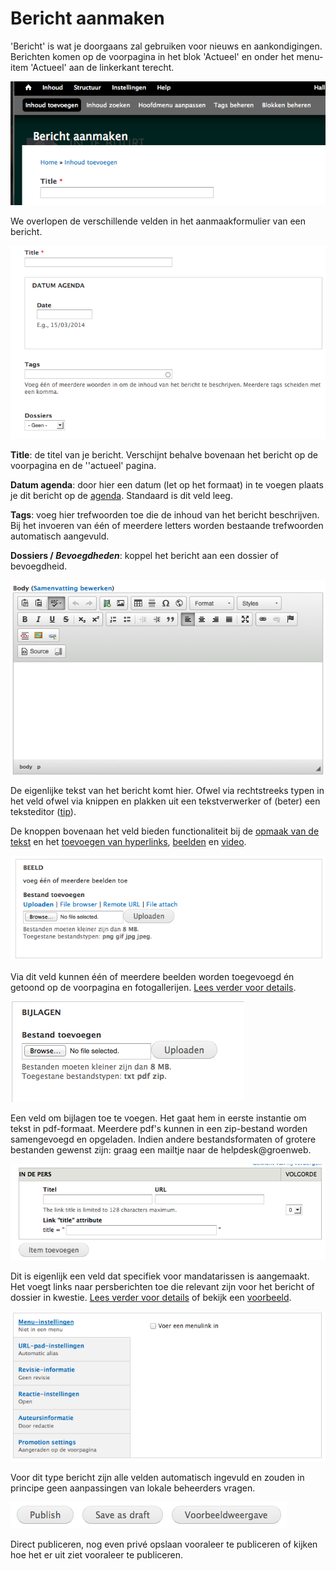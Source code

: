 # Bericht aanmaken

'Bericht' is wat je doorgaans zal gebruiken voor nieuws en aankondigingen. Berichten komen op de voorpagina in het blok 'Actueel' en onder het menu-item 'Actueel' aan de linkerkant terecht.

![](../beelden/bericht_aanmaken.png)

We overlopen de verschillende velden in  het aanmaakformulier van een bericht.

![](../beelden/bericht_aanmaken_1.png)

**Title**: de titel van je bericht. Verschijnt behalve bovenaan het bericht op de voorpagina en de ''actueel' pagina.

**Datum agenda**: door hier een datum (let op het formaat) in te voegen plaats je dit bericht op de [agenda](../faq_tips/agenda.md). Standaard is dit veld leeg.

**Tags**: voeg hier trefwoorden toe die de inhoud van het bericht beschrijven. Bij het invoeren van één of meerdere letters worden bestaande trefwoorden automatisch aangevuld.

**Dossiers / _Bevoegdheden_**: koppel het bericht aan een dossier of bevoegdheid.

![](../beelden/bericht_aanmaken_2.png)

De eigenlijke tekst van het bericht komt hier. Ofwel via rechtstreeks typen in het veld ofwel via knippen en plakken uit een tekstverwerker of (beter) een teksteditor ([tip]()). 

De knoppen bovenaan het veld bieden functionaliteit bij de [opmaak van de tekst](./wysiwyg_editor.md) en het [toevoegen van hyperlinks](../faq_tips/links_toevoegen.md), [beelden](../faq_tips/beelden_toevoegen.md) en [video](../faq_tips/video_toevoegen.md).

![](../beelden/bericht_aanmaken_3.png)

Via dit veld kunnen één of meerdere beelden worden toegevoegd én getoond op de voorpagina en fotogallerijen. [Lees verder voor details](../faq_tips/beelden_toevoegen.md).

![](../beelden/bericht_aanmaken_4.png)

Een veld om bijlagen toe te voegen. Het gaat hem in eerste instantie om tekst in pdf-formaat. Meerdere pdf's kunnen in een zip-bestand worden samengevoegd en opgeladen. Indien andere bestandsformaten of grotere bestanden gewenst zijn: graag een mailtje naar de helpdesk@groenweb.

![](../beelden/bericht_aanmaken_5.png)

Dit is eigenlijk een veld dat specifiek voor mandatarissen is aangemaakt. Het voegt links naar persberichten toe die relevant zijn voor het bericht of dossier in kwestie. [Lees verder voor details](../extensies/pers_view.md) of bekijk een [voorbeeld](http://elkedecruynaere.be/pers).

![](../beelden/bericht_aanmaken_6.png)

Voor dit type bericht zijn alle velden automatisch ingevuld en zouden in principe geen aanpassingen van lokale beheerders vragen.

![](../beelden/bericht_aanmaken_7.png)

Direct publiceren, nog even privé opslaan vooraleer te publiceren of kijken hoe het er uit ziet vooraleer te publiceren.